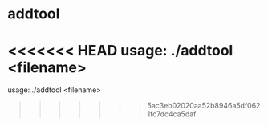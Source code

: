 # addtool
<<<<<<< HEAD
usage: ./addtool \<filename\>
=======
usage: ./addtool \<filename\>
>>>>>>> 5ac3eb02020aa52b8946a5df0621fc7dc4ca5daf
